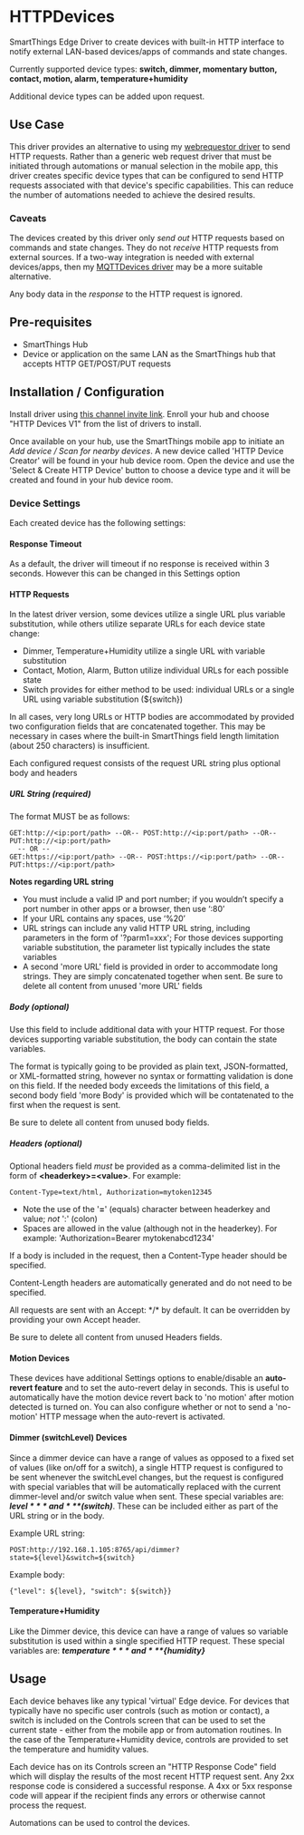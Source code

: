 # HTTPDevices
SmartThings Edge Driver to create devices with built-in HTTP interface to notify external LAN-based devices/apps of commands and state changes.

Currently supported device types:  **switch, dimmer, momentary button, contact, motion, alarm, temperature+humidity**

Additional device types can be added upon request.

## Use Case

This driver provides an alternative to using my [webrequestor driver](https://github.com/toddaustin07/webrequestor) to send HTTP requests.  Rather than a generic web request driver that must be initiated through automations or manual selection in the mobile app, this driver creates specific device types that can be configured to send HTTP requests associated with that device's specific capabilities.  This can reduce the number of automations needed to achieve the desired results.

### Caveats

The devices created by this driver only *send out* HTTP requests based on commands and state changes.  They do not *receive* HTTP requests from external sources.  If a two-way integration is needed with external devices/apps, then my [MQTTDevices driver](https://github.com/toddaustin07/MQTTDevices) may be a more suitable alternative.

Any body data in the *response* to the HTTP request is ignored.


## Pre-requisites
* SmartThings Hub
* Device or application on the same LAN as the SmartThings hub that accepts HTTP GET/POST/PUT requests

## Installation / Configuration
Install driver using [this channel invite link](https://bestow-regional.api.smartthings.com/invite/Q1jP7BqnNNlL).  Enroll your hub and choose "HTTP Devices V1" from the list of drivers to install.

Once available on your hub, use the SmartThings mobile app to initiate an *Add device / Scan for nearby devices*. A new device called 'HTTP Device Creator' will be found in your hub device room.  Open the device and use the 'Select & Create HTTP Device' button to choose a device type and it will be created and found in your hub device room.

### Device Settings

Each created device has the following settings:

#### Response Timeout
As a default, the driver will timeout if no response is received within 3 seconds. However this can be changed in this Settings option

#### HTTP Requests
In the latest driver version, some devices utilize a single URL plus variable substitution, while others utilize separate URLs for each device state change:
* Dimmer, Temperature+Humidity utilize a single URL with variable substitution
* Contact, Motion, Alarm, Button utilize individual URLs for each possible state
* Switch provides for either method to be used: individual URLs or a single URL using variable substitution (${switch})

In all cases, very long URLs or HTTP bodies are accommodated by provided two configuration fields that are concatenated together.  This may be necessary in cases where the built-in SmartThings field length limitation (about 250 characters) is insufficient.

Each configured request consists of the request URL string plus optional body and headers
##### URL String (required)
The format MUST be as follows:
```
GET:http://<ip:port/path> --OR-- POST:http://<ip:port/path> --OR-- PUT:http://<ip:port/path>
  -- OR --
GET:https://<ip:port/path> --OR-- POST:https://<ip:port/path> --OR-- PUT:https://<ip:port/path>
```
**Notes regarding URL string**
* You must include a valid IP and port number; if you wouldn’t specify a port number in other apps or a browser, then use ‘:80’
* If your URL contains any spaces, use ‘%20’
* URL strings can include any valid HTTP URL string, including parameters in the form of '?parm1=xxx'; For those devices supporting variable substitution, the parameter list typically includes the state variables
* A second 'more URL' field is provided in order to accommodate long strings.  They are simply concatenated together when sent.  Be sure to delete all content from unused 'more URL' fields

##### Body (optional)
Use this field to include additional data with your HTTP request. For those devices supporting variable substitution, the body can contain the state variables.

The format is typically going to be provided as plain text, JSON-formatted, or XML-formatted string, however no syntax or formatting validation is done on this field. If the needed body exceeds the limitations of this field, a second body field 'more Body' is provided which will be contatenated to the first when the request is sent.

Be sure to delete all content from unused body fields.

##### Headers (optional)
Optional headers field *must* be provided as a comma-delimited list in the form of **\<headerkey\>=\<value\>**. For example:

```
Content-Type=text/html, Authorization=mytoken12345
```
    
  * Note the use of the '**=**' (equals) character between headerkey and value; *not* ':' (colon)
  * Spaces are allowed in the value (although not in the headerkey). For example: 'Authorization=Bearer mytokenabcd1234'

If a body is included in the request, then a Content-Type header should be specified.

Content-Length headers are automatically generated and do not need to be specified.

All requests are sent with an Accept: \*/\* by default.  It can be overridden by providing your own Accept header.

Be sure to delete all content from unused Headers fields.
    
#### Motion Devices

These devices have additional Settings options to enable/disable an **auto-revert feature** and to set the auto-revert delay in seconds.  This is useful to automatically have the motion device revert back to 'no motion' after motion detected is turned on.  You can also configure whether or not to send a 'no-motion' HTTP message when the auto-revert is activated.

#### Dimmer (switchLevel) Devices
Since a dimmer device can have a range of values as opposed to a fixed set of values (like on/off for a switch), a single HTTP request is configured to be sent whenever the switchLevel changes, but the request is configured with special variables that will be automatically replaced with the current dimmer-level and/or switch value when sent.  These special variables are: ***${level}*** and ***$(switch)***.  These can be included either as part of the URL string or in the body.

Example URL string:
```
POST:http://192.168.1.105:8765/api/dimmer?state=${level}&switch=${switch}
```
Example body:
```
{"level": ${level}, "switch": ${switch}}
```

#### Temperature+Humidity
Like the Dimmer device, this device can have a range of values so variable substitution is used within a single specified HTTP request.  These special variables are: ***${temperature}*** and ***${humidity}***


## Usage

Each device behaves like any typical 'virtual' Edge device.  For devices that typically have no specific user controls (such as motion or contact), a switch is included on the Controls screen that can be used to set the current state - either from the mobile app or from automation routines.  In the case of the Temperature+Humidity device, controls are provided to set the temperature and humidity values.

Each device has on its Controls screen an "HTTP Response Code" field which will display the results of the most recent HTTP request sent. Any 2xx response code is considered a successful response.  A 4xx or 5xx response code will appear if the recipient finds any errors or otherwise cannot process the request. 

Automations can be used to control the devices.
